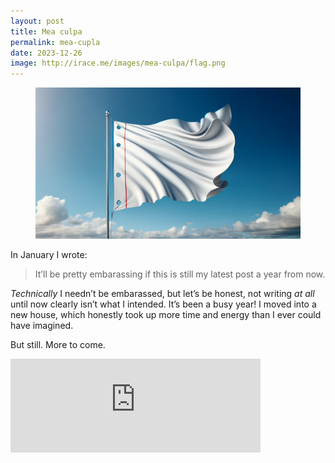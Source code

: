 ```yaml
---
layout: post
title: Mea culpa
permalink: mea-cupla
date: 2023-12-26
image: http://irace.me/images/mea-culpa/flag.png
---
```


<figure>
  <img src="/images/mea-culpa/flag.png">
</figure>

In January I wrote:

> It’ll be pretty embarassing if this is still my latest post a year from now.

_Technically_ I needn’t be embarassed, but let’s be honest, not writing _at all_ until now clearly isn’t what I intended. It’s been a busy year! I moved into a new house, which honestly took up more time and energy than I ever could have imagined. 

But still. More to come.

<iframe src="https://infosec.exchange/@codinghorror/111547842851770006/embed" class="mastodon-embed" style="max-width: 100%; border: 0" width="400" allowfullscreen="allowfullscreen"></iframe><script src="https://assets.infosec.exchange/embed.js" async="async"></script>